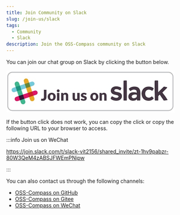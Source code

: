 ```yaml
---
title: Join Community on Slack
slug: /join-us/slack
tags:
  - Community
  - Slack
description: Join the OSS-Compass community on Slack
---
```


You can join our chat group on Slack by clicking the button below.

[![Join Community on Slack](media/slack.jpg)](https://join.slack.com/t/slack-vit2156/shared_invite/zt-1hv9pabzr-80W3QeM4zABSJFWEmPNipw)

If the button click does not work, you can copy the click or copy the following URL to your browser to access.

:::info Join us on WeChat

<https://join.slack.com/t/slack-vit2156/shared_invite/zt-1hv9pabzr-80W3QeM4zABSJFWEmPNipw>

:::

You can also contact us through the following channels:

- [OSS-Compass on GitHub](https://github.com/oss-compass)
- [OSS-Compass on Gitee](https://gitee.com/oss-compass)
- [OSS-Compass on WeChat](./wechat.md)
